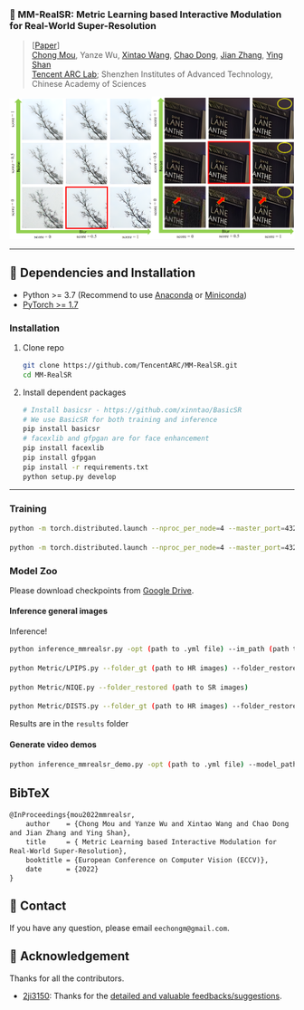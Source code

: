 ### 📖 MM-RealSR: Metric Learning based Interactive Modulation for Real-World Super-Resolution

> [[Paper](https://arxiv.org/abs/2205.05065)]<br>
>[Chong Mou](https://scholar.google.com.hk/citations?user=SYQoDk0AAAAJ&hl=en), Yanze Wu, [Xintao Wang](https://xinntao.github.io/), [Chao Dong](https://scholar.google.com.hk/citations?user=OSDCB0UAAAAJ), [Jian Zhang](https://jianzhang.tech/), [Ying Shan](https://scholar.google.com/citations?user=4oXBp9UAAAAJ&hl=en) <br>
> [Tencent ARC Lab](https://arc.tencent.com/en/ai-demos/imgRestore); Shenzhen Institutes of Advanced Technology, Chinese Academy of Sciences

<p align="center">
  <img src="figs/im_c_real.PNG" width="50%"><img src="figs/im_c_sy.PNG" width="50%">
</p>

---

## 🔧 Dependencies and Installation

- Python >= 3.7 (Recommend to use [Anaconda](https://www.anaconda.com/download/#linux) or [Miniconda](https://docs.conda.io/en/latest/miniconda.html))
- [PyTorch >= 1.7](https://pytorch.org/)

### Installation

1. Clone repo

    ```bash
    git clone https://github.com/TencentARC/MM-RealSR.git
    cd MM-RealSR
    ```

1. Install dependent packages

    ```bash
    # Install basicsr - https://github.com/xinntao/BasicSR
    # We use BasicSR for both training and inference
    pip install basicsr
    # facexlib and gfpgan are for face enhancement
    pip install facexlib
    pip install gfpgan
    pip install -r requirements.txt
    python setup.py develop
    ```

---

### Training

```bash
python -m torch.distributed.launch --nproc_per_node=4 --master_port=4321 mmrealsr/train.py -opt options/MMRealSRNet_x4.yml --launcher pytorch --auto_resume

python -m torch.distributed.launch --nproc_per_node=4 --master_port=4321 mmrealsr/train.py -opt options/MMRealSRGAN_x4.yml --launcher pytorch --auto_resume
```

### Model Zoo

Please download checkpoints from [Google Drive](https://drive.google.com/file/d/10EyZR0SBEXkZIag9rcSgYBupBGllcwdA/view?usp=sharing).


#### Inference general images

Inference!

```bash
python inference_mmrealsr.py -opt (path to .yml file) --im_path (path to LR images) --model_path (path to checkpoint) --res_path (path to save SR images)

python Metric/LPIPS.py --folder_gt (path to HR images) --folder_restored (path to SR images)

python Metric/NIQE.py --folder_restored (path to SR images)

python Metric/DISTS.py --folder_gt (path to HR images) --folder_restored (path to SR images)
```

Results are in the `results` folder

#### Generate video demos

```bash
python inference_mmrealsr_demo.py -opt (path to .yml file) --model_path (path to checkpoint)
```

## BibTeX

    @InProceedings{mou2022mmrealsr,
        author    = {Chong Mou and Yanze Wu and Xintao Wang and Chao Dong and Jian Zhang and Ying Shan},
        title     = { Metric Learning based Interactive Modulation for Real-World Super-Resolution},
        booktitle = {European Conference on Computer Vision (ECCV)},
        date      = {2022}
    }

## 📧 Contact

If you have any question, please email `eechongm@gmail.com`.

## 🤗 Acknowledgement

Thanks for all the contributors.

- [2ji3150](https://github.com/2ji3150): Thanks for the [detailed and valuable feedbacks/suggestions](https://github.com/xinntao/Real-ESRGAN/issues/131).
